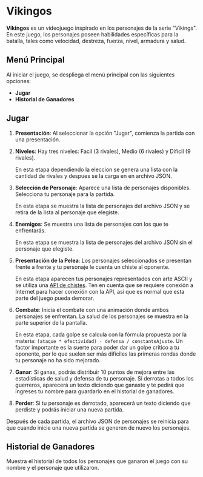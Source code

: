 # Vikingos

**Vikingos** es un videojuego inspirado en los personajes de la serie "Vikings". En este juego, los personajes poseen habilidades específicas para la batalla, tales como velocidad, destreza, fuerza, nivel, armadura y salud.

## Menú Principal

Al iniciar el juego, se despliega el menú principal con las siguientes opciones:

- **Jugar**
- **Historial de Ganadores**

## Jugar

1. **Presentación**: Al seleccionar la opción "Jugar", comienza la partida con una presentación.

2. **Niveles**: Hay tres niveles: Facil (3 rivales), Medio (6 rivales) y Dificil (9 rivales).

   En esta etapa dependiendo la eleccion se genera una lista con la cantidad de rivales y despues se la carga en en archivo JSON.

3. **Selección de Personaje**: Aparece una lista de personajes disponibles. Selecciona tu personaje para la partida.

   En esta etapa se muestra la lista de personajes del archivo JSON y se retira de la lista al personaje que elegiste.

4. **Enemigos**: Se muestra una lista de personajes con los que te enfrentarás.

   En esta etapa se muestra la lista de personajes del archivo JSON sin el personaje que elegiste.

5. **Presentación de la Pelea**: Los personajes seleccionados se presentan frente a frente y tu personaje le cuenta un chiste al oponente.

   En esta etapa aparecen tus personajes representados con arte ASCII y se utiliza una [API de chistes](https://v2.jokeapi.dev/). Ten en cuenta que se requiere conexión a Internet para hacer conexión con la API, así que es normal que esta parte del juego pueda demorar.

6. **Combate**: Inicia el combate con una animación donde ambos personajes se enfrentan. La salud de los personajes se muestra en la parte superior de la pantalla.

   En esta etapa, cada golpe se calcula con la fórmula propuesta por la materia: `(ataque * efectividad) - defensa / constanteAjuste`. Un factor importante es la suerte para poder dar un golpe crítico a tu oponente, por lo que suelen ser más difíciles las primeras rondas donde tu personaje no ha sido mejorado.

7. **Ganar**: Si ganas, podrás distribuir 10 puntos de mejora entre las estadísticas de salud y defensa de tu personaje. Si derrotas a todos los guerreros, aparecerá un texto diciendo que ganaste y te pedirá que ingreses tu nombre para guardarlo en el historial de ganadores.

8. **Perder**: Si tu personaje es derrotado, aparecerá un texto diciendo que perdiste y podrás iniciar una nueva partida.

Después de cada partida, el archivo JSON de personajes se reinicia para que cuando inicie una nueva partida se generen de nuevo los personajes.

## Historial de Ganadores

Muestra el historial de todos los personajes que ganaron el juego con su nombre y el personaje que utilizaron. 





